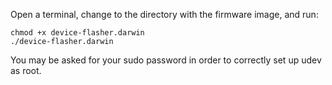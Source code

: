 Open a terminal, change to the directory with the firmware image, and run:

```shell
chmod +x device-flasher.darwin
./device-flasher.darwin
```

You may be asked for your sudo password in order to correctly set up udev as root.